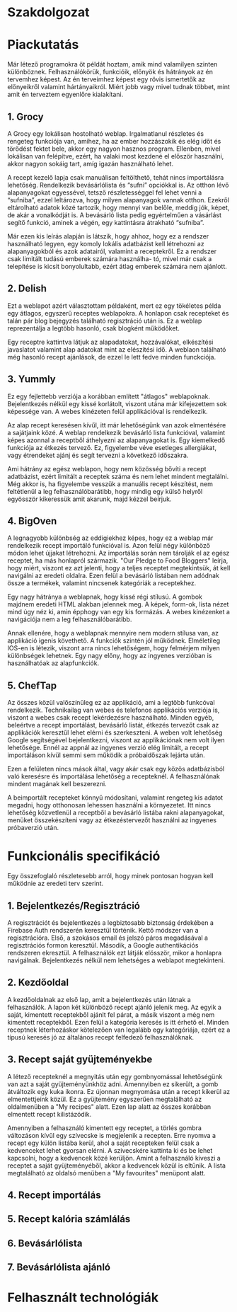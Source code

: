 # **Szakdolgozat**

# Piackutatás

Már létező programokra öt példát hoztam, amik mind valamilyen szinten különböznek.
Felhasználókörük, funkcióik, előnyök és hátrányok az én tervemhez képest. Az én terveimhez képest egy rövis ismertetők az előnyeikről valamint hártányaikról. Miért jobb vagy mivel tudnak többet, mint amit én terveztem egyenlőre kialakítani.

## 1. Grocy

A Grocy egy lokálisan hostolható weblap. Irgalmatlanul részletes és rengeteg funkciója
van, amihez, ha az ember hozzászokik és elég időt és törődést fektet bele, akkor egy
nagyon hasznos program. Ellenben, mivel lokálisan van felépítve, ezért, ha valaki most
kezdené el először használni, akkor nagyon sokáig tart, amíg igazán használható lehet.

A recept kezelő lapja csak manuálisan feltölthető, tehát nincs importálásra lehetőség.
Rendelkezik bevásárlólista és “sufni” opciókkal is. Az otthon lévő alapanyagokat egyessével, tetsző részletességgel fel lehet venni a “sufniba”, ezzel leltározva, hogy milyen
alapanyagok vannak otthon. Ezekről eltárolható adatok közé tartozik, hogy mennyi van belőle, meddig jók, képet, de akár a vonalkódját is. A bevásárló lista pedig egyértelműen
a vásárlást segítő funkció, aminek a végén, egy kattintásra átrakható “sufniba”.

Már ezen kis leírás alapján is látszik, hogy ahhoz, hogy ez a rendszer használható legyen, egy komoly lokális adatbázist kell létrehozni az alapanyagokból és azok adatairól,
valamint a receptekről. Ez a rendszer csak limitált tudású emberek számára használha-
tó, mivel már csak a telepítése is kicsit bonyolultabb, ezért átlag emberek számára nem
ajánlott.

## 2. Delish

Ezt a weblapot azért választottam példaként, mert ez egy tökéletes példa egy átlagos, egyszerű receptes weblapokra.  A honlapon csak recepteket és talán pár blog bejegyzés található regisztráció után is. Ez a weblap reprezentálja a legtöbb hasonló, csak blogként működőket.

Egy receptre kattintva látjuk az alapadatokat, hozzávalókat, elkészítési javaslatot valamint alap adatokat mint az elészítési idő. A weblaon található még hasonló recept ajánlások, de ezzel le lett fedve minden funckciója.

## 3. Yummly

Ez egy fejlettebb verziója a korábban említett "átlagos" weblapoknak. Bejelentkezés nélkül egy kissé korlátolt, viszont utána már kifejezettem sok képessége van. A webes kinézeten felül applikációval is rendelkezik. 

Az alap recept keresésen kívűl, itt már lehetőségünk van azok elmentésére a sajátjaink közé. A weblap rendelkezik bevásárló lista funkcióval, valamint képes azonnal a receptből áthelyezni az alapanyagokat is. Egy kiemelkedő funkciója az étkezés tervező. Ez, figyelembe véve esetleges allergiákat, vagy étrendeket ajánj és segít tervezni a következő időszakra. 

Ami hátrány az egész weblapon, hogy nem közösség bővíti a recept adatbázist, ezért limitált a receptek száma és nem lehet mindent megtalálni. Még akkor is, ha figyelembe vesszük a manuális recept készítést, nem feltétlenül a leg felhasználóbarátibb, hogy mindig egy külső helyről egyösször kikeressük amit akarunk, majd kézzel beírjuk.

## 4. BigOven

A legnagyobb különbség az eddigiekhez képes, hogy ez a weblap már rendelkezik recept importáló funkcióval is. Azon felül négy különböző módon lehet újjakat létrehozni. Az importálás során nem tárolják el az egész receptet, ha más honlapról származik. "Our Pledge to Food Bloggers" leírja, hogy miért, viszont ez azt jelenti, hogy a teljes receptet megtekintsük, át kell navigálni az eredeti oldalra. Ezen felül a bevásárló listában nem adódnak össze a termékek, valamint nincsenek kategóriák a receptekhez.

Egy nagy hátránya a weblapnak, hogy kissé régi stílusú. A gombok majdnem eredeti HTML alakban jelennek meg. A képek, form-ok, lista nézet mind úgy néz ki, amin épphogy van egy kis formázás. A webes kinézenket a navigációja nem a leg felhasználóbarátibb. 

Annak ellenére, hogy a weblapnak mennyire nem modern stílusa van, az applikáció igenis követhető. A funkciók szintén jól működnek. Elméletileg IOS-en is létezik, viszont arra nincs lehetőségem, hogy felmérjem milyen különbségek lehetnek. Egy nagy előny, hogy az ingyenes verzióban is használhatóak az alapfunkciók.

## 5. ChefTap

Az összes közül valőszínűleg ez az applikáció, ami a legtöbb funkcóval rendelkezik. Technikailag van webes és telefonos applikációs verziója is, viszont a webes csak recept lekérdezésre használható. Minden egyéb, beleértve a recept importálást, bevásárló listát, étkezés tervezőt csak az applikációk keresztűl lehet elérni és szerkeszteni. A weben volt lehetőség Google segítségével bejelentkezni, viszont az applikációnak nem volt ilyen lehetősége. Ennél az appnál az ingyenes verzió elég limitált, a recept importáláson kívül semmi sem működik a próbaidőszak lejárta után.

Ezen a felületen nincs mások által, vagy akár csak egy közös adatbázisból való keresésre és importálása lehetőség a recepteknél. A felhasználónak mindent magának kell beszerezni. 

A beimportált recepteket könnyű módosítani, valamint rengeteg kis adatot megadni, hogy otthonosan lehessen használni a környezetet. Itt nincs lehetőség közvetlenül a receptből a bevásárló listába rakni alapanyagokat, menüket összekészíteni vagy az étkezéstervezőt használni az ingyenes próbaverzió után. 



# Funkcionális specifikáció

Egy összefoglaló részletesebb arról, hogy minek pontosan hogyan kell működnie az eredeti terv szerint.

## 1. Bejelentkezés/Regisztráció

A regisztrációt és bejelentkezés a legbiztosabb biztonság érdekében a Firebase Auth rendszerén keresztül történik. Kettő módszer van a regisztrációra. Első, a szokásos email és jelszó páros megadásával a regisztrációs formon keresztül. Második, a Google authentikációs rendszeren ekresztül. A felhasználók ezt látják elösször, mikor a honlapra navigálnak. Bejelentkezés nélkül nem lehetséges a weblapot megtekinteni.

## 2. Kezdőoldal

A kezdőoldalnak az első lap, amit a bejelentkezés után látnak a felhasználók. A lapon két különböző recept ajánló jelenik meg. Az egyik a saját, kimentett receptekből ajánlt fel párat, a másik viszont a még nem kimentett receptekből. Ezen felül a kategória keresés is itt érhető el. Minden receptnek léterhozáskor kötelezően van legalább egy kategóriája, ezért ez a típusú keresés jó az általános recept felfedező felhasználóknak.

## 3. Recept saját gyüjteményekbe
A létező recepteknél a megnyitás után egy gombnyomással lehetőségünk van azt a saját gyüjteményünkhöz adni. Amennyiben ez sikerült, a gomb átváltozik egy kuka ikonra. Ez újonnan megnyomása után a recept kikerül az elmentettjeink közül. Ez a gyüjtemény egyszerűen megtalálható az oldalmenüben a "My recipes" alatt. Ezen lap alatt az összes korábban elmentett recept kilistázódik.

Amennyiben a felhasználó kimentett egy receptet, a törlés gombra változáson kívűl egy szívecske is megjelenik a recepten. Erre nyomva a recept egy külön listába kerül, ahol a saját recepteken felül csak a kedvenceket lehet gyorsan elérni. A szivecskére kattinta ki és be lehet kapcsolni, hogy a kedvencek közé kerüljön. Amint a felhasználó kiveszi a receptet a saját gyüjteményéből, akkor a kedvencek közül is eltűnik. A lista megtalálható az oldalsó menüben a "My favourites" menüpont alatt.

## 4. Recept importálás


## 5. Recept kalória számlálás


## 6. Bevásárlólista


## 7. Bevásárlólista ajánló



# Felhasznált technológiák
